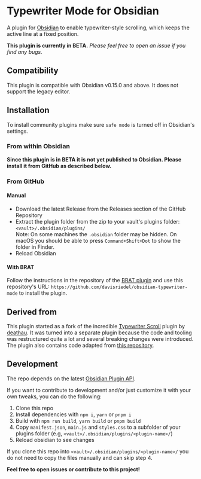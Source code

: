 # Typewriter Mode for Obsidian

A plugin for [Obsidian](https://obsidian.md) to enable typewriter-style scrolling, which keeps the active line at a fixed position.

**This plugin is currently in BETA.** _Please feel free to open an issue if you find any bugs._

## Compatibility

This plugin is compatible with Obsidian v0.15.0 and above. It does not support the legacy editor.

## Installation

To install community plugins make sure `safe mode` is turned off in Obsidian's settings.

### From within Obsidian

**Since this plugin is in BETA it is not yet published to Obsidian. Please install it from GitHub as described below.**

<!---
You can activate this plugin within Obsidian by doing the following:

- Go to Settings > Community Plugins > Browse
- Search for "Typewriter Mode"
- Click Install
- Click Enable
--->

### From GitHub

#### Manual

- Download the latest Release from the Releases section of the GitHub Repository
- Extract the plugin folder from the zip to your vault's plugins folder: `<vault>/.obsidian/plugins/`  
  Note: On some machines the `.obsidian` folder may be hidden. On macOS you should be able to press `Command+Shift+Dot` to show the folder in Finder.
- Reload Obsidian

#### With BRAT

Follow the instructions in the repository of the [BRAT plugin](https://github.com/TfTHacker/obsidian42-brat#Quick-Guide-for-using-BRAT) and use this repository's URL: `https://github.com/davisriedel/obsidian-typewriter-mode` to install the plugin.

## Derived from

This plugin started as a fork of the incredible [Typewriter Scroll](https://github.com/deathau/cm-typewriter-scroll-obsidian) plugin by [deathau](https://github.com/deathau). It was turned into a separate plugin because the code and tooling was restructured quite a lot and several breaking changes were introduced.
The plugin also contains code adapted from [this repository](https://github.com/azu/codemirror-typewriter-scrolling/blob/b0ac076d72c9445c96182de87d974de2e8cc56e2/typewriter-scrolling.js).

## Development

The repo depends on the latest [Obsidian Plugin API](https://github.com/obsidianmd/obsidian-api).

If you want to contribute to development and/or just customize it with your own
tweaks, you can do the following:

1. Clone this repo
2. Install dependencies with `npm i`, `yarn` or `pnpm i`
3. Build with `npm run build`, `yarn build` or `pnpm build`
4. Copy `manifest.json`, `main.js` and `styles.css` to a subfolder of your plugins folder (e.g, `<vault>/.obsidian/plugins/<plugin-name>/`)
5. Reload obsidian to see changes

If you clone this repo into `<vault>/.obsidian/plugins/<plugin-name>/` you do not need to copy the files manually and can skip step 4.

**Feel free to open issues or contribute to this project!**
